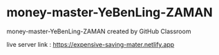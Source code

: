 # money-master-YeBenLing-ZAMAN
money-master-YeBenLing-ZAMAN created by GitHub Classroom

live server link : https://expensive-saving-mater.netlify.app
